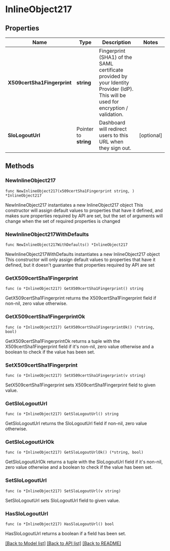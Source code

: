 # InlineObject217

## Properties

Name | Type | Description | Notes
------------ | ------------- | ------------- | -------------
**X509certSha1Fingerprint** | **string** | Fingerprint (SHA1) of the SAML certificate provided by your Identity Provider (IdP). This will be used for encryption / validation. | 
**SloLogoutUrl** | Pointer to **string** | Dashboard will redirect users to this URL when they sign out. | [optional] 

## Methods

### NewInlineObject217

`func NewInlineObject217(x509certSha1Fingerprint string, ) *InlineObject217`

NewInlineObject217 instantiates a new InlineObject217 object
This constructor will assign default values to properties that have it defined,
and makes sure properties required by API are set, but the set of arguments
will change when the set of required properties is changed

### NewInlineObject217WithDefaults

`func NewInlineObject217WithDefaults() *InlineObject217`

NewInlineObject217WithDefaults instantiates a new InlineObject217 object
This constructor will only assign default values to properties that have it defined,
but it doesn't guarantee that properties required by API are set

### GetX509certSha1Fingerprint

`func (o *InlineObject217) GetX509certSha1Fingerprint() string`

GetX509certSha1Fingerprint returns the X509certSha1Fingerprint field if non-nil, zero value otherwise.

### GetX509certSha1FingerprintOk

`func (o *InlineObject217) GetX509certSha1FingerprintOk() (*string, bool)`

GetX509certSha1FingerprintOk returns a tuple with the X509certSha1Fingerprint field if it's non-nil, zero value otherwise
and a boolean to check if the value has been set.

### SetX509certSha1Fingerprint

`func (o *InlineObject217) SetX509certSha1Fingerprint(v string)`

SetX509certSha1Fingerprint sets X509certSha1Fingerprint field to given value.


### GetSloLogoutUrl

`func (o *InlineObject217) GetSloLogoutUrl() string`

GetSloLogoutUrl returns the SloLogoutUrl field if non-nil, zero value otherwise.

### GetSloLogoutUrlOk

`func (o *InlineObject217) GetSloLogoutUrlOk() (*string, bool)`

GetSloLogoutUrlOk returns a tuple with the SloLogoutUrl field if it's non-nil, zero value otherwise
and a boolean to check if the value has been set.

### SetSloLogoutUrl

`func (o *InlineObject217) SetSloLogoutUrl(v string)`

SetSloLogoutUrl sets SloLogoutUrl field to given value.

### HasSloLogoutUrl

`func (o *InlineObject217) HasSloLogoutUrl() bool`

HasSloLogoutUrl returns a boolean if a field has been set.


[[Back to Model list]](../README.md#documentation-for-models) [[Back to API list]](../README.md#documentation-for-api-endpoints) [[Back to README]](../README.md)


